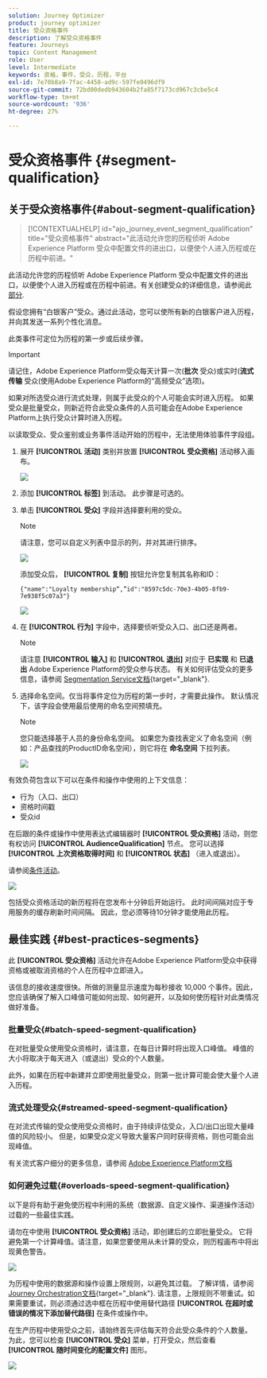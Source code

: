 ```yaml
---
solution: Journey Optimizer
product: journey optimizer
title: 受众资格事件
description: 了解受众资格事件
feature: Journeys
topic: Content Management
role: User
level: Intermediate
keywords: 资格，事件，受众，历程，平台
exl-id: 7e70b8a9-7fac-4450-ad9c-597fe0496df9
source-git-commit: 72bd00dedb943604b2fa85f7173cd967c3cbe5c4
workflow-type: tm+mt
source-wordcount: '936'
ht-degree: 27%

---
```


# 受众资格事件 {#segment-qualification}

## 关于受众资格事件{#about-segment-qualification}

>[!CONTEXTUALHELP]
>id="ajo_journey_event_segment_qualification"
>title="受众资格事件"
>abstract="此活动允许您的历程侦听 Adobe Experience Platform 受众中配置文件的进出口，以便使个人进入历程或在历程中前进。"

此活动允许您的历程侦听 Adobe Experience Platform 受众中配置文件的进出口，以便使个人进入历程或在历程中前进。有关创建受众的详细信息，请参阅此 [部分](../audience/about-audiences.md).

假设您拥有“白银客户”受众。通过此活动，您可以使所有新的白银客户进入历程，并向其发送一系列个性化消息。

此类事件可定位为历程的第一步或后续步骤。

>[!IMPORTANT]
>
>请记住，Adobe Experience Platform受众每天计算一次(**批次** 受众)或实时(**流式传输** 受众(使用Adobe Experience Platform的“高频受众”选项)。
>
>如果对所选受众进行流式处理，则属于此受众的个人可能会实时进入历程。 如果受众是批量受众，则新近符合此受众条件的人员可能会在Adobe Experience Platform上执行受众计算时进入历程。
>
>以读取受众、受众鉴别或业务事件活动开始的历程中，无法使用体验事件字段组。


1. 展开 **[!UICONTROL 活动]** 类别并放置 **[!UICONTROL 受众资格]** 活动移入画布。

   ![](assets/segment5.png)

1. 添加 **[!UICONTROL 标签]** 到活动。 此步骤是可选的。

1. 单击 **[!UICONTROL 受众]** 字段并选择要利用的受众。

   >[!NOTE]
   >
   >请注意，您可以自定义列表中显示的列，并对其进行排序。

   ![](assets/segment6.png)

   添加受众后， **[!UICONTROL 复制]** 按钮允许您复制其名称和ID：

   `{"name":"Loyalty membership“,”id":"8597c5dc-70e3-4b05-8fb9-7e938f5c07a3"}`

   ![](assets/segment-copy.png)

1. 在 **[!UICONTROL 行为]** 字段中，选择要侦听受众入口、出口还是两者。

   >[!NOTE]
   >
   >请注意 **[!UICONTROL 输入]** 和 **[!UICONTROL 退出]** 对应于 **已实现** 和 **已退出** Adobe Experience Platform的受众参与状态。 有关如何评估受众的更多信息，请参阅 [Segmentation Service文档](https://experienceleague.adobe.com/docs/experience-platform/segmentation/tutorials/evaluate-a-segment.html#interpret-segment-results){target="_blank"}.

1. 选择命名空间。仅当将事件定位为历程的第一步时，才需要此操作。 默认情况下，该字段会使用最后使用的命名空间预填充。

   >[!NOTE]
   >
   >您只能选择基于人员的身份命名空间。 如果您为查找表定义了命名空间（例如：产品查找的ProductID命名空间），则它将在 **命名空间** 下拉列表。

   ![](assets/segment7.png)

有效负荷包含以下可以在条件和操作中使用的上下文信息：

* 行为（入口、出口）
* 资格时间戳
* 受众id

在后跟的条件或操作中使用表达式编辑器时 **[!UICONTROL 受众资格]** 活动，则您有权访问 **[!UICONTROL AudienceQualification]** 节点。 您可以选择 **[!UICONTROL 上次资格取得时间]** 和 **[!UICONTROL 状态]** （进入或退出）。

请参阅[条件活动](../building-journeys/condition-activity.md#about_condition)。

![](assets/segment8.png)

包括受众资格活动的新历程将在您发布十分钟后开始运行。 此时间间隔对应于专用服务的缓存刷新时间间隔。 因此，您必须等待10分钟才能使用此历程。

## 最佳实践 {#best-practices-segments}

此 **[!UICONTROL 受众资格]** 活动允许在Adobe Experience Platform受众中获得资格或被取消资格的个人在历程中立即进入。

该信息的接收速度很快。所做的测量显示速度为每秒接收 10,000 个事件。因此，您应该确保了解入口峰值可能如何出现、如何避开，以及如何使历程针对此类情况做好准备。

### 批量受众{#batch-speed-segment-qualification}

在对批量受众使用受众资格时，请注意，在每日计算时将出现入口峰值。 峰值的大小将取决于每天进入（或退出）受众的个人数量。

此外，如果在历程中新建并立即使用批量受众，则第一批计算可能会使大量个人进入历程。

### 流式处理受众{#streamed-speed-segment-qualification}

在对流式传输的受众使用受众资格时，由于持续评估受众，入口/出口出现大量峰值的风险较小。 但是，如果受众定义导致大量客户同时获得资格，则也可能会出现峰值。

有关流式客户细分的更多信息，请参阅 [Adobe Experience Platform文档](https://experienceleague.adobe.com/docs/experience-platform/segmentation/api/streaming-segmentation.html#api)

### 如何避免过载{#overloads-speed-segment-qualification}

以下是将有助于避免使历程中利用的系统（数据源、自定义操作、渠道操作活动）过载的一些最佳实践。

请勿在中使用 **[!UICONTROL 受众资格]** 活动，即创建后的立即批量受众。 它将避免第一个计算峰值。请注意，如果您要使用从未计算的受众，则历程画布中将出现黄色警告。

![](assets/segment-error.png)

为历程中使用的数据源和操作设置上限规则，以避免其过载。 了解详情，请参阅 [Journey Orchestration文档](https://experienceleague.adobe.com/docs/journeys/using/working-with-apis/capping.html){target="_blank"}. 请注意，上限规则不带重试。如果需要重试，则必须通过选中框在历程中使用替代路径 **[!UICONTROL 在超时或错误的情况下添加替代路径]** 在条件或操作中。

在生产历程中使用受众之前，请始终首先评估每天符合此受众条件的个人数量。 为此，您可以检查 **[!UICONTROL 受众]** 菜单，打开受众，然后查看 **[!UICONTROL 随时间变化的配置文件]** 图形。

![](assets/segment-overload.png)
